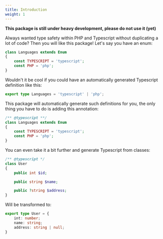 ```yaml
---
title: Introduction
weight: 1
---
```

**This package is still under heavy development, please do not use it (yet)**

Always wanted type safety within PHP and Typescript without duplicating a lot of code? Then you will like this package! Let's say you have an enum:

```php
class Languages extends Enum
{
    const TYPESCRIPT = 'typescript';
    const PHP = 'php';
}
```

Wouldn't it be cool if you could have an automatically generated Typescript definition like this:

```typescript
export type Languages = 'typescript' | 'php';
```

This package will automatically generate such definitions for you, the only thing you have to do is adding this annotation:

```php
/** @typescript **/
class Languages extends Enum
{
    const TYPESCRIPT = 'typescript';
    const PHP = 'php';
}
```

You can even take it a bit further and generate Typescript from classes:

```php
/** @typescript */
class User
{
    public int $id;

    public string $name;

    public ?string $address;
}
```

Will be transformed to:

```typescript
export type User = {
    int: number;
    name: string;
    address: string | null;
}
```
